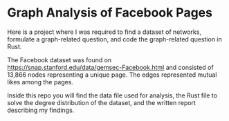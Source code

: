 # Graph Analysis of Facebook Pages
Here is a project where I was required to find a dataset of networks, formulate a graph-related question, and code the graph-related question in Rust. 

The Facebook dataset was found on https://snap.stanford.edu/data/gemsec-Facebook.html and consisted of 13,866 nodes representing a unique page. The edges represented mutual likes among the pages.

Inside this repo you will find the data file used for analysis, the Rust file to solve the degree distribution of the dataset, and the written report describing my findings.
